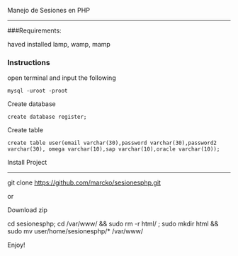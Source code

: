 Manejo de Sesiones en PHP
_______________________________

###Requirements:

haved installed lamp, wamp, mamp

### Instructions

open terminal and input the following

    mysql -uroot -proot

Create database
  
    create database register;

Create table

    create table user(email varchar(30),password varchar(30),password2 varchar(30), omega varchar(10),sap varchar(10),oracle varchar(10));

Install Project
_______________________________

  git clone https://github.com/marcko/sesionesphp.git

or 

Download zip

  cd sesionesphp; cd /var/www/ && sudo rm -r html/ ; sudo mkdir html && sudo mv user/home/sesionesphp/* /var/www/
 

Enjoy! 